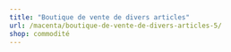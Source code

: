 ```yaml
---
title: "Boutique de vente de divers articles"
url: /macenta/boutique-de-vente-de-divers-articles-5/
shop: commodité
---
```

